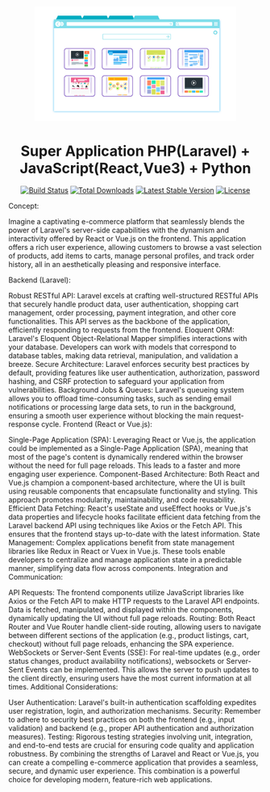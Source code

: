 <p align="center">
<a href="" target="_blank"><img src="public\img\browser-1666995_1280.png" width="400" alt="Super Application PHP(Laravel) + JavaScript(React,Vue3) + Python">
</a></p>
<h1 align="center">Super Application PHP(Laravel) + JavaScript(React,Vue3) + Python</h1>
<p align="center">
<a href=""><img src="https://github.com/laravel/framework/workflows/tests/badge.svg" alt="Build Status"></a>
<a href=""><img src="https://img.shields.io/packagist/dt/laravel/framework" alt="Total Downloads"></a>
<a href=""><img src="https://img.shields.io/packagist/v/laravel/framework" alt="Latest Stable Version"></a>
<a href=""><img src="https://img.shields.io/packagist/l/laravel/framework" alt="License"></a>
</p>
 
Concept:

Imagine a captivating e-commerce platform that seamlessly blends the power of Laravel's server-side capabilities with the dynamism and interactivity offered by React or Vue.js on the frontend. This application offers a rich user experience, allowing customers to browse a vast selection of products, add items to carts, manage personal profiles, and track order history, all in an aesthetically pleasing and responsive interface.

Backend (Laravel):

Robust RESTful API: Laravel excels at crafting well-structured RESTful APIs that securely handle product data, user authentication, shopping cart management, order processing, payment integration, and other core functionalities. This API serves as the backbone of the application, efficiently responding to requests from the frontend.
Eloquent ORM: Laravel's Eloquent Object-Relational Mapper simplifies interactions with your database. Developers can work with models that correspond to database tables, making data retrieval, manipulation, and validation a breeze.
Secure Architecture: Laravel enforces security best practices by default, providing features like user authentication, authorization, password hashing, and CSRF protection to safeguard your application from vulnerabilities.
Background Jobs & Queues: Laravel's queueing system allows you to offload time-consuming tasks, such as sending email notifications or processing large data sets, to run in the background, ensuring a smooth user experience without blocking the main request-response cycle.
Frontend (React or Vue.js):

Single-Page Application (SPA): Leveraging React or Vue.js, the application could be implemented as a Single-Page Application (SPA), meaning that most of the page's content is dynamically rendered within the browser without the need for full page reloads. This leads to a faster and more engaging user experience.
Component-Based Architecture: Both React and Vue.js champion a component-based architecture, where the UI is built using reusable components that encapsulate functionality and styling. This approach promotes modularity, maintainability, and code reusability.
Efficient Data Fetching: React's useState and useEffect hooks or Vue.js's data properties and lifecycle hooks facilitate efficient data fetching from the Laravel backend API using techniques like Axios or the Fetch API. This ensures that the frontend stays up-to-date with the latest information.
State Management: Complex applications benefit from state management libraries like Redux in React or Vuex in Vue.js. These tools enable developers to centralize and manage application state in a predictable manner, simplifying data flow across components.
Integration and Communication:

API Requests: The frontend components utilize JavaScript libraries like Axios or the Fetch API to make HTTP requests to the Laravel API endpoints. Data is fetched, manipulated, and displayed within the components, dynamically updating the UI without full page reloads.
Routing: Both React Router and Vue Router handle client-side routing, allowing users to navigate between different sections of the application (e.g., product listings, cart, checkout) without full page reloads, enhancing the SPA experience.
WebSockets or Server-Sent Events (SSE): For real-time updates (e.g., order status changes, product availability notifications), websockets or Server-Sent Events can be implemented. This allows the server to push updates to the client directly, ensuring users have the most current information at all times.
Additional Considerations:

User Authentication: Laravel's built-in authentication scaffolding expedites user registration, login, and authorization mechanisms.
Security: Remember to adhere to security best practices on both the frontend (e.g., input validation) and backend (e.g., proper API authentication and authorization measures).
Testing: Rigorous testing strategies involving unit, integration, and end-to-end tests are crucial for ensuring code quality and application robustness.
By combining the strengths of Laravel and React or Vue.js, you can create a compelling e-commerce application that provides a seamless, secure, and dynamic user experience. This combination is a powerful choice for developing modern, feature-rich web applications.
